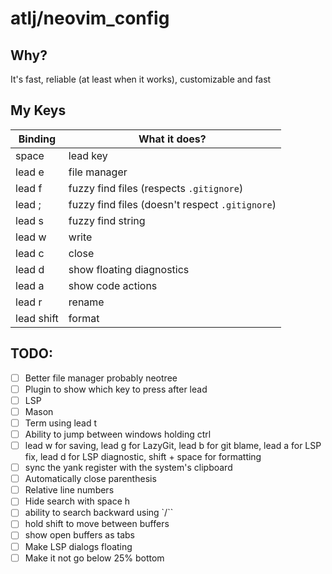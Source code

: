 # atlj/neovim_config

## Why?

It's fast, reliable (at least when it works), customizable and fast

## My Keys

| Binding | What it does? |
| --- | --- |
| space | lead key |
| lead e | file manager |
| lead f | fuzzy find files (respects `.gitignore`) |
| lead ; | fuzzy find files (doesn't respect `.gitignore`)|
| lead s | fuzzy find string |
| lead w | write |
| lead c | close |
| lead d | show floating diagnostics |
| lead a | show code actions |
| lead r | rename |
| lead shift | format |

## TODO:

- [ ] Better file manager probably neotree
- [ ] Plugin to show which key to press after lead
- [ ] LSP
- [ ] Mason
- [ ] Term using lead t
- [ ] Ability to jump between windows holding ctrl
- [ ] lead w for saving, lead g for LazyGit, lead b for git blame, lead a for LSP fix, lead d for LSP diagnostic, shift + space for formatting
- [ ] sync the yank register with the system's clipboard
- [ ] Automatically close parenthesis
- [ ] Relative line numbers
- [ ] Hide search with space h
- [ ] ability to search backward using `/``
- [ ] hold shift to move between buffers
- [ ] show open buffers as tabs
- [ ] Make LSP dialogs floating
- [ ] Make it not go below 25% bottom
